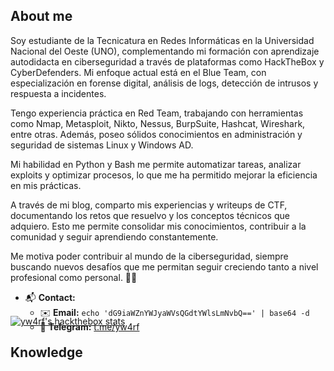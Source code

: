 ## About me

Soy estudiante de la Tecnicatura en Redes Informáticas en la Universidad Nacional del Oeste (UNO), complementando mi formación con aprendizaje autodidacta en ciberseguridad a través de plataformas como HackTheBox y CyberDefenders. Mi enfoque actual está en el Blue Team, con especialización en forense digital, análisis de logs, detección de intrusos y respuesta a incidentes.

Tengo experiencia práctica en Red Team, trabajando con herramientas como Nmap, Metasploit, Nikto, Nessus, BurpSuite, Hashcat, Wireshark, entre otras. Además, poseo sólidos conocimientos en administración y seguridad de sistemas Linux y Windows AD.

Mi habilidad en Python y Bash me permite automatizar tareas, analizar exploits y optimizar procesos, lo que me ha permitido mejorar la eficiencia en mis prácticas.

A través de mi blog, comparto mis experiencias y writeups de CTF, documentando los retos que resuelvo y los conceptos técnicos que adquiero. Esto me permite consolidar mis conocimientos, contribuir a la comunidad y seguir aprendiendo constantemente.

Me motiva poder contribuir al mundo de la ciberseguridad, siempre buscando nuevos desafíos que me permitan seguir creciendo tanto a nivel profesional como personal. 👨‍💻

- 📬 **Contact:**
  - ✉️ **Email:** `echo 'dG9iaWZnYWJyaWVsQGdtYWlsLmNvbQ==' | base64 -d`
  - 📡 **Telegram:** [t.me/yw4rf](https://t.me/yw4rf)

<a href="https://app.hackthebox.com/profile/2035837">
  <div class="hackthebox-card pointer-events-none" style="margin-top: -40px;">
    <img src="http://www.hackthebox.eu/badge/image/2035837" alt="yw4rf's hackthebox stats">
  </div>
</a>

<script src="https://cyberdefenders.org/p/Yw4rf/badge"></script>

## Knowledge
